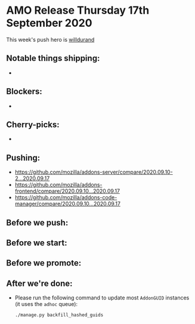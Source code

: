 # AMO Release Thursday 17th September 2020

This week's push hero is [willdurand](https://github.com/willdurand)

## Notable things shipping:

-

## Blockers:

-

## Cherry-picks:

- 

## Pushing:

- https://github.com/mozilla/addons-server/compare/2020.09.10-2...2020.09.17
- https://github.com/mozilla/addons-frontend/compare/2020.09.10...2020.09.17
- https://github.com/mozilla/addons-code-manager/compare/2020.09.10...2020.09.17

## Before we push:

## Before we start:

## Before we promote:

## After we're done:

- Please run the following command to update most `AddonGUID` instances (it uses the `adhoc` queue):

  ```
  ./manage.py backfill_hashed_guids
  ```
